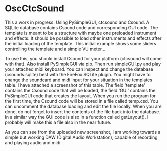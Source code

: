 # OscCtcSound

This a work in progress. Using PySimpleGUI, ctcsound and Csound. A SQLite database contains Csound code and corresponding GUI code.
The template is meant to be a structure with maybe one preloaded instrument and effects. It should be possible to load other instruments and effects after the initial loading of the template.
This initial example shows some sliders controlling the template and a simple VU meter...

To use this, you should install Csound for your platform (ctcsound will come with that). Also install PySimpleGUI via pip.
Then run simpleGUI.py and play your attached midi keyboard.
You can inspect and change the database (csounds.sqlite) best with the FireFox SQLite plugin.
You might have to change the soundcard and midi input for your situation in the templates table. I have attached a screenshot of this table. The field 'template' contains the Csound code that will be loaded, the field 'GUI' contains the PySimpleGUI code that creates the layout. When you run the program for the first time, the Csound code will be stored in a file called temp.csd. You can uncomment the database loading and edit the file locally. When you are done, do not forget to insert the contents of the file back into the database. In a similar way the GUI code is also in a function called getLayout(). I probably will make this a file also in the near future.  

As you can see from the uploaded new screenshot, I am working towards a simple but working DAW (Digital Audio Workstation), capable of recording and playing audio and midi. 
